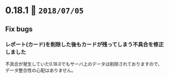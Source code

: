 0.18.1   :calendar: `2018/07/05` 
===============================

## Fix bugs

### レポート(カード)を削除した後もカードが残ってしまう不具合を修正しました

不具合が発生していた0.18.0でもサーバ上のデータは削除されておりますので、データ整合性の心配はありません。
